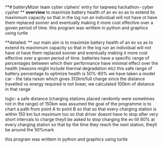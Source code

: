 **# batteryMizer
team cyber ciphers' entry for taqneeq hackathon- cyber cypher
**
**overview**
to maximize battery health of an ev so as to extend its maxinmum capacity so that in the log run an individual will not have ot have them replaced sooner and eventually making it more cost effective over a goven period of time. 
this program was writtem in python and graphics using turtle 


**detailed:
**
our main aim is to maximize battery health of an ev so as to extend its maxinmum capacity so that in the log run an individual will not have ot have them replaced sooner and eventually making it more cost effective over a goven period of time. 
batteries have a specific range of percentages between which their performance have minimal effect over the health (reasons might include thermal degradation etc)
this safe range of battery percentage to optimize health is 50%-80%
we have taken a model car - the tata nexon which gives 312km/full charge 
since the distance travelled vs energy required is not linear, we calculated 100km of distance in that range

logic:
a safe distance (charging stations placed randomly were sometimes not in the range) of 150km was assumed
the goal of the programme is to chart a path from point A to point B so that so that every charging station is within 150 km but maximum too so that driver doesnt have to stop after very short intervals to charge 
theyll be asked to stop charging the ev till 80% at every charging station so that by the time they reach the next station, theyll be around the 50%mark

this program was writtem in python and graphics using turtle 
